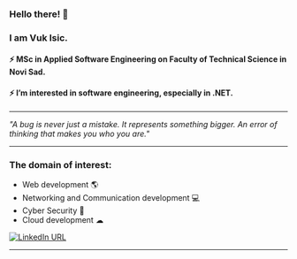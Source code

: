 ### Hello there! 👋

### I am Vuk Isic.
#### ⚡ MSc in Applied Software Engineering on Faculty of Technical Science in Novi Sad. 
#### ⚡ I’m interested in software engineering, especially in .NET. 

<hr>
<i>"A bug is never just a mistake. It represents something bigger. An error of thinking that makes you who you are."</i>

<hr>

### The domain of interest:
-  Web development :earth_americas:
-  Networking and Communication development :computer:  
-  Cyber Security 🔐 
-  Cloud development ☁

[![LinkedIn URL](https://img.shields.io/static/v1?color=blue&label=linkedin&logo=linkedin&logoColor=white&style=for-the-badge&message=Connect)](https://www.linkedin.com/in/vuk-isic-2610)

<hr/>
